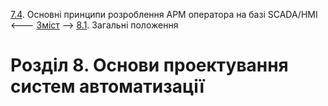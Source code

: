 [7.4](7_4.md). Основні принципи розроблення АРМ оператора на базі SCADA/HMI <--- [Зміст](README.md) --> [8.1](8_1.md). Загальні положення

# Розділ 8. Основи проектування систем автоматизації 